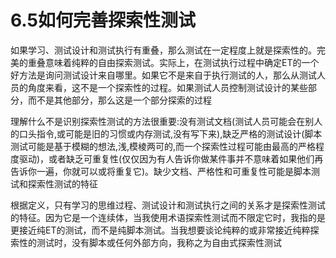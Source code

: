 # 6.5如何完善探索性测试

如果学习、测试设计和测试执行有重叠，那么测试在一定程度上就是探索性的。完美的重叠意味着纯粹的自由探索测试。实际上，在测试执行过程中确定ET的一个好方法是询问测试设计来自哪里。如果它不是来自于执行测试的人，那么从测试人员的角度来看，这不是一个探索性的过程。如果测试人员控制测试设计的某些部分，而不是其他部分，那么这是一个部分探索的过程

理解什么不是识别探索性测试的方法很重要:没有测试文档(测试人员可能会在别人的口头指令,或可能是旧的习惯或内存测试,没有写下来),缺乏严格的测试设计(脚本测试可能是基于模糊的想法,浅,模棱两可的,而一个探索性过程可能由最高的严格程度驱动)，或者缺乏可重复性(仅仅因为有人告诉你做某件事并不意味着如果他们再告诉你一遍，你就可以或将重复它)。缺少文档、严格性和可重复性可能是脚本测试和探索性测试的特征

根据定义，只有学习的思维过程、测试设计和测试执行之间的关系才是探索性测试的特征。因为它是一个连续体，当我使用术语探索性测试而不限定它时，我指的是更接近纯ET的测试，而不是纯脚本测试。当我想要谈论纯粹的或非常接近纯粹探索性的测试时，没有脚本或任何外部方向，我称之为自由式探索性测试